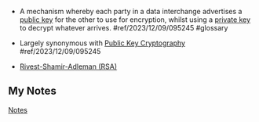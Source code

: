 - A mechanism whereby each party in a data interchange advertises a [public key](public-key.md) for the other to use for encryption, whilst using a [private key](private-key.md) to decrypt whatever arrives. #ref/2023/12/09/095245 #glossary

- Largely synonymous with [Public Key Cryptography](public-key-cryptography.md) #ref/2023/12/09/095245
- [Rivest-Shamir-Adleman (RSA)](rivest-shamir-adelman.md)
## My Notes
[Notes](mynotes/asymmetric-cryptography-notes.md)
